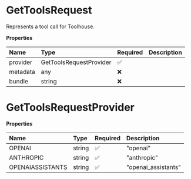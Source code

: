 # GetToolsRequest

Represents a tool call for Toolhouse.

**Properties**

| Name     | Type                    | Required | Description |
| :------- | :---------------------- | :------- | :---------- |
| provider | GetToolsRequestProvider | ✅       |             |
| metadata | any                     | ❌       |             |
| bundle   | string                  | ❌       |             |

# GetToolsRequestProvider

**Properties**

| Name             | Type   | Required | Description         |
| :--------------- | :----- | :------- | :------------------ |
| OPENAI           | string | ✅       | "openai"            |
| ANTHROPIC        | string | ✅       | "anthropic"         |
| OPENAIASSISTANTS | string | ✅       | "openai_assistants" |

<!-- This file was generated by liblab | https://liblab.com/ -->
